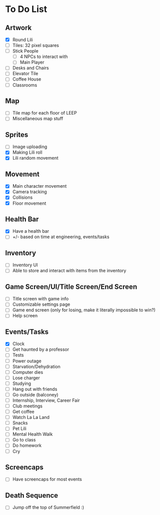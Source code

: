 # To Do List

## Artwork

- [x] Round Lili
- [ ] Tiles: 32 pixel squares
- [ ] Stick People
  - [ ] 4 NPCs to interact with
  - [ ] Main Player
- [ ] Desks and Chairs
- [ ] Elevator Tile
- [ ] Coffee House
- [ ] Classrooms

## Map

- [ ] Tile map for each floor of LEEP
- [ ] Miscellaneous map stuff

## Sprites

- [ ] Image uploading
- [x] Making Lili roll
- [x] Lili random movement

## Movement

- [x] Main character movement
- [x] Camera tracking
- [x] Collisions
- [x] Floor movement

## Health Bar

- [x] Have a health bar
- [ ] +/- based on time at engineering, events/tasks

## Inventory

- [ ] Inventory UI
- [ ] Able to store and interact with items from the inventory

## Game Screen/UI/Title Screen/End Screen

- [ ] Title screen with game info
- [ ] Customizable settings page
- [ ] Game end screen (only for losing, make it literally impossible to win?)
- [ ] Help screen

## Events/Tasks

- [x] Clock
- [ ] Get haunted by a professor
- [ ] Tests
- [ ] Power outage
- [ ] Starvation/Dehydration
- [ ] Computer dies
- [ ] Lose charger
- [ ] Studying
- [ ] Hang out with friends
- [ ] Go outside (balconey)
- [ ] Internship, Interview, Career Fair
- [ ] Club meetings
- [ ] Get coffee
- [ ] Watch La La Land
- [ ] Snacks
- [ ] Pet Lili
- [ ] Mental Health Walk
- [ ] Go to class
- [ ] Do homework
- [ ] Cry

## Screencaps

- [ ] Have screencaps for most events

## Death Sequence

- [ ] Jump off the top of Summerfield :)
